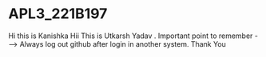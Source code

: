 # APL3_221B197
Hi this is Kanishka
Hii This is Utkarsh Yadav . 
Important point to remember ---> Always log out github after login in another system.
Thank You
